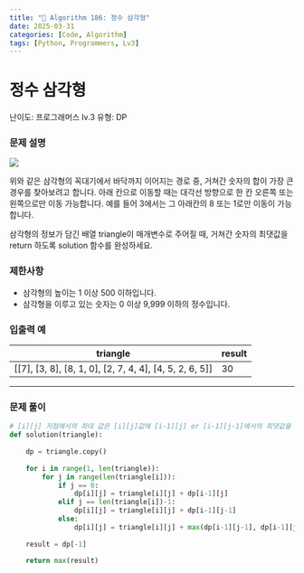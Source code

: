 ```yaml
---
title: "🧠 Algorithm 186: 정수 삼각형"
date: 2025-03-31
categories: [Code, Algorithm]
tags: [Python, Programmers, Lv3]
---
```


# 정수 삼각형

난이도: 프로그래머스 lv.3
유형: DP

### **문제 설명**

![](https://grepp-programmers.s3.amazonaws.com/files/production/97ec02cc39/296a0863-a418-431d-9e8c-e57f7a9722ac.png)

위와 같은 삼각형의 꼭대기에서 바닥까지 이어지는 경로 중, 거쳐간 숫자의 합이 가장 큰 경우를 찾아보려고 합니다. 아래 칸으로 이동할 때는 대각선 방향으로 한 칸 오른쪽 또는 왼쪽으로만 이동 가능합니다. 예를 들어 3에서는 그 아래칸의 8 또는 1로만 이동이 가능합니다.

삼각형의 정보가 담긴 배열 triangle이 매개변수로 주어질 때, 거쳐간 숫자의 최댓값을 return 하도록 solution 함수를 완성하세요.

### 제한사항

- 삼각형의 높이는 1 이상 500 이하입니다.
- 삼각형을 이루고 있는 숫자는 0 이상 9,999 이하의 정수입니다.

### 입출력 예

| triangle | result |
| --- | --- |
| [[7], [3, 8], [8, 1, 0], [2, 7, 4, 4], [4, 5, 2, 6, 5]] | 30 |

---

### 문제 풀이

```python
# [i][j] 지점에서의 최대 값은 [i][j]값에 [i-1][j] or [i-1][j-1]에서의 최댓값을 더하는 것
def solution(triangle):
    
    dp = triangle.copy()
    
    for i in range(1, len(triangle)):
        for j in range(len(triangle[i])):
            if j == 0:
                dp[i][j] = triangle[i][j] + dp[i-1][j]
            elif j == len(triangle[i])-1:
                dp[i][j] = triangle[i][j] + dp[i-1][j-1]
            else:
                dp[i][j] = triangle[i][j] + max(dp[i-1][j-1], dp[i-1][j])
                
    result = dp[-1]
    
    return max(result)
```